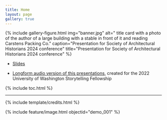 ```yaml
---
title: Home
layout: page
gallery: true
---
```


{% include gallery-figure.html img="banner.jpg" alt=" title card with a photo of the author of a large building with a stable in front of it and reading Carstens Packing Co." caption="Presentation for Society of Architectural Historians 2024 conference" title="Presentation for Society of Architectural Historians 2024 conference" %}

* [Slides](https://indd.adobe.com/view/de4744b4-d44f-4afc-96cb-f4a6a31b7d55)

* [Longform audio version of this presentations](https://andrewweymouth.bandcamp.com/album/the-tideflats), created for the 2022 University of Washington Storytelling Fellowship

{% include toc.html %}

------

{% include template/credits.html %}

{% include feature/image.html objectid="demo_001" %}
